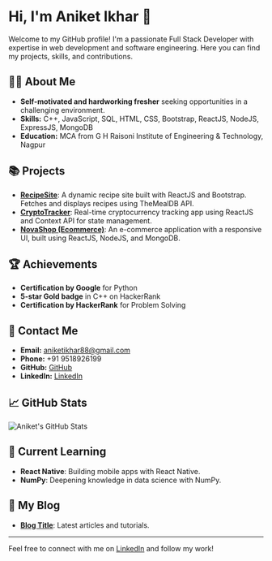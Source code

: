 # Hi, I'm Aniket Ikhar 👋

Welcome to my GitHub profile! I'm a passionate Full Stack Developer with expertise in web development and software engineering. Here you can find my projects, skills, and contributions.

## 👨‍💻 About Me
- **Self-motivated and hardworking fresher** seeking opportunities in a challenging environment.
- **Skills:** C++, JavaScript, SQL, HTML, CSS, Bootstrap, ReactJS, NodeJS, ExpressJS, MongoDB
- **Education:** MCA from G H Raisoni Institute of Engineering & Technology, Nagpur

## 📚 Projects
- **[RecipeSite](#)**: A dynamic recipe site built with ReactJS and Bootstrap. Fetches and displays recipes using TheMealDB API.
- **[CryptoTracker](#)**: Real-time cryptocurrency tracking app using ReactJS and Context API for state management.
- **[NovaShop (Ecommerce)](#)**: An e-commerce application with a responsive UI, built using ReactJS, NodeJS, and MongoDB.

## 🏆 Achievements
- **Certification by Google** for Python
- **5-star Gold badge** in C++ on HackerRank
- **Certification by HackerRank** for Problem Solving

## 💬 Contact Me
- **Email:** [aniketikhar88@gmail.com](mailto:aniketikhar88@gmail.com)
- **Phone:** +91 9518926199
- **GitHub:** [GitHub](https://github.com/yourusername)
- **LinkedIn:** [LinkedIn](https://www.linkedin.com/in/yourprofile)

## 📈 GitHub Stats
![Aniket's GitHub Stats](https://github-readme-stats.vercel.app/api?username=Aniketikhar&show_icons=true&hide_title=false&hide=prs&count_private=true&hide_border=true&theme=radical)

## 🌱 Current Learning
- **React Native**: Building mobile apps with React Native.
- **NumPy**: Deepening knowledge in data science with NumPy.

## 📜 My Blog
- **[Blog Title](#)**: Latest articles and tutorials.

---

Feel free to connect with me on [LinkedIn](https://www.linkedin.com/in/yourprofile) and follow my work!

